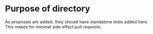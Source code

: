 # Purpose of directory  
As proposals are added, they should have standalone tests added here. This makes for minimal side effect pull requests.